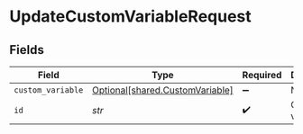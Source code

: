 # UpdateCustomVariableRequest


## Fields

| Field                                                                    | Type                                                                     | Required                                                                 | Description                                                              |
| ------------------------------------------------------------------------ | ------------------------------------------------------------------------ | ------------------------------------------------------------------------ | ------------------------------------------------------------------------ |
| `custom_variable`                                                        | [Optional[shared.CustomVariable]](../../models/shared/customvariable.md) | :heavy_minus_sign:                                                       | N/A                                                                      |
| `id`                                                                     | *str*                                                                    | :heavy_check_mark:                                                       | Custom variable ID                                                       |